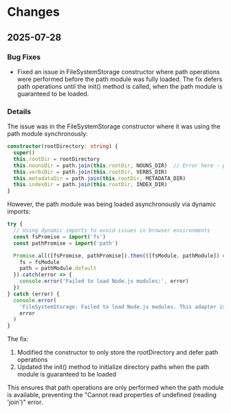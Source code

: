 # Changes

## 2025-07-28

### Bug Fixes

- Fixed an issue in FileSystemStorage constructor where path operations were performed before the path module was fully loaded. The fix defers path operations until the init() method is called, when the path module is guaranteed to be loaded.

### Details

The issue was in the FileSystemStorage constructor where it was using the path module synchronously:

```typescript
constructor(rootDirectory: string) {
  super()
  this.rootDir = rootDirectory
  this.nounsDir = path.join(this.rootDir, NOUNS_DIR)  // Error here - path could be undefined
  this.verbsDir = path.join(this.rootDir, VERBS_DIR)
  this.metadataDir = path.join(this.rootDir, METADATA_DIR)
  this.indexDir = path.join(this.rootDir, INDEX_DIR)
}
```

However, the path module was being loaded asynchronously via dynamic imports:

```typescript
try {
  // Using dynamic imports to avoid issues in browser environments
  const fsPromise = import('fs')
  const pathPromise = import('path')

  Promise.all([fsPromise, pathPromise]).then(([fsModule, pathModule]) => {
    fs = fsModule
    path = pathModule.default
  }).catch(error => {
    console.error('Failed to load Node.js modules:', error)
  })
} catch (error) {
  console.error(
    'FileSystemStorage: Failed to load Node.js modules. This adapter is not supported in this environment.',
    error
  )
}
```

The fix:
1. Modified the constructor to only store the rootDirectory and defer path operations
2. Updated the init() method to initialize directory paths when the path module is guaranteed to be loaded

This ensures that path operations are only performed when the path module is available, preventing the "Cannot read properties of undefined (reading 'join')" error.
